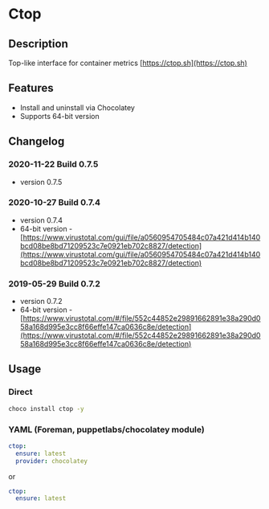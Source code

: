 # Ctop

## Description

Top-like interface for container metrics [https://ctop.sh](https://ctop.sh)

## Features

* Install and uninstall via Chocolatey
* Supports 64-bit version

## Changelog

### 2020-11-22 Build 0.7.5

* version 0.7.5

### 2020-10-27 Build 0.7.4

* version 0.7.4
* 64-bit version - [https://www.virustotal.com/gui/file/a0560954705484c07a421d414b140bcd08be8bd71209523c7e0921eb702c8827/detection](https://www.virustotal.com/gui/file/a0560954705484c07a421d414b140bcd08be8bd71209523c7e0921eb702c8827/detection)

### 2019-05-29 Build 0.7.2

* version 0.7.2
* 64-bit version - [https://www.virustotal.com/#/file/552c44852e29891662891e38a290d058a168d995e3cc8f66effe147ca0636c8e/detection](https://www.virustotal.com/#/file/552c44852e29891662891e38a290d058a168d995e3cc8f66effe147ca0636c8e/detection)

## Usage

### Direct

```cmd
choco install ctop -y
```

### YAML (Foreman, puppetlabs/chocolatey module)

```yaml
ctop:
  ensure: latest
  provider: chocolatey
```

or

```yaml
ctop:
  ensure: latest
```
